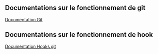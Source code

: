 ## Documentations sur le fonctionnement de git

[Documentation Git](Doc_Git.md)

## Documentations sur le fonctionnement de hook
[Documentation Hooks git](Doc_hook.md)